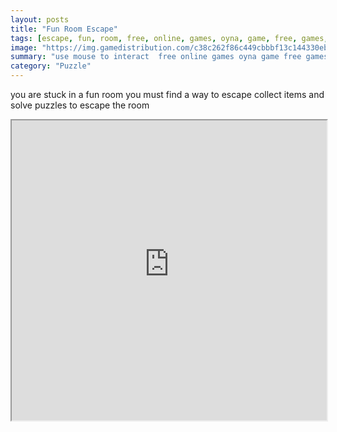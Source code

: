 ```yaml
---
layout: posts
title: "Fun Room Escape"
tags: [escape, fun, room, free, online, games, oyna, game, free, games, play, play, games]
image: "https://img.gamedistribution.com/c38c262f86c449cbbbf13c144330ebd2.jpg"
summary: "use mouse to interact  free online games oyna game free games play play games"
category: "Puzzle"
---
```


you are stuck in a fun room you must find a way to escape collect items and solve puzzles to escape the room

<iframe width="100%" height="480px;" src="https://flash.gamedistribution.com?game=c38c262f86c449cbbbf13c144330ebd2"></iframe>